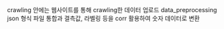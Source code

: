 crawling 안에는 웹사이트를 통해 crawling한 데이터 업로드
data_preprocessing json 형식 파일 통합과 결측값, 라벨링 등을 corr 활용하여 숫자 데이터로 변환
